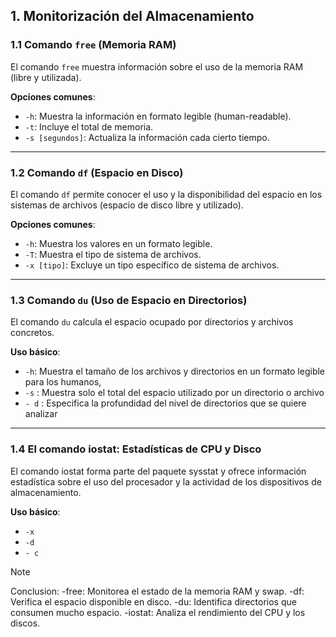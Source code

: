 ## 1. Monitorización del Almacenamiento  

### 1.1 Comando `free` (Memoria RAM)  
El comando `free` muestra información sobre el uso de la memoria RAM (libre y utilizada).  

**Opciones comunes**:  
- `-h`: Muestra la información en formato legible (human-readable).  
- `-t`: Incluye el total de memoria.  
- `-s [segundos]`: Actualiza la información cada cierto tiempo.  

---

### 1.2 Comando `df` (Espacio en Disco)  
El comando `df` permite conocer el uso y la disponibilidad del espacio en los sistemas de archivos (espacio de disco libre y utilizado).  

**Opciones comunes**:  
- `-h`: Muestra los valores en un formato legible.  
- `-T`: Muestra el tipo de sistema de archivos.  
- `-x [tipo]`: Excluye un tipo específico de sistema de archivos.  

---

### 1.3 Comando `du` (Uso de Espacio en Directorios)  
El comando `du` calcula el espacio ocupado por directorios y archivos concretos.  

**Uso básico**:  
- `-h`: Muestra el tamaño de los archivos y directorios en un formato legible para los humanos, 
- `-s` : Muestra solo el total del espacio utilizado por un directorio o archivo
- `- d` : Especifica la profundidad del nivel de directorios que se quiere analizar

---
### 1.4 El comando iostat: Estadísticas de CPU y Disco
El comando iostat forma parte del paquete sysstat y ofrece
información estadística sobre el uso del procesador y la actividad
de los dispositivos de almacenamiento. 

**Uso básico**:  
- `-x` 
- `-d`
- `- c`

> [!NOTE]
> Conclusion: -free: Monitorea el estado de la memoria RAM y swap. -df: Verifica el espacio disponible en disco. -du: Identifica directorios que consumen mucho espacio. -iostat: Analiza el rendimiento del CPU y los discos. 

